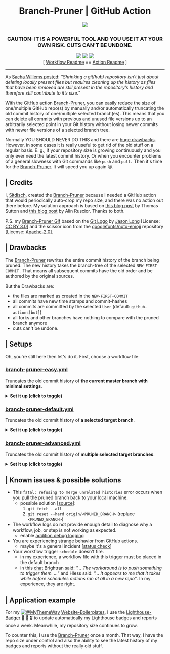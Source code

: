 <h1 align="center">Branch-Pruner | GitHub Action</h1>
<p align="center"><img src="https://repository-images.githubusercontent.com/352585084/3bae0d80-bb12-11eb-86c4-c420ef0fec71"/></p>
<h3 align="center">CAUTION: IT IS A POWERFUL TOOL AND YOU USE IT AT YOUR OWN RISK. CUTS CAN'T BE UNDONE.</h3>
<div align="center">
<img height=23 src="https://img.shields.io/github/repo-size/myactionway/branch-pruner-action?label=RepoSize" />
<a title="Check it out" target="_blank" href="https://github.com/myactionway/branch-pruner-action/blob/master/LICENSE.txt"><img height=23 src="https://img.shields.io/github/license/myactionway/branch-pruner-action?label=License" /></a>
<a title="Check it out" target="_blank" href="https://github.com/MyActionWay/branch-pruner-action/releases"><img height=23 src="https://img.shields.io/github/v/release/myactionway/branch-pruner-action?label=LastRelease" /></a><br>
[ <a title="Check it out" target="_blank" href="https://github.com/myactionway/branch-pruner-workflows">Workflow Readme</a> == <a title="Check it out" target="_blank" href="https://github.com/myactionway/branch-pruner-action">Action Readme</a> ]
</div>
<hr>

As [Sacha Willems posted](https://www.saschawillems.de/blog/2017/09/10/how-to-shrink-down-a-github-repository/ "Go there"): <i>"Shrinking a git(hub) repository isn’t just about deleting locally present files but requires cleaning up the history as files that have been removed are still present in the repository’s history and therefore still contribute to it’s size."</i>

With the GitHub action [Branch-Pruner](https://github.com/myactionway/branch-pruner-action "Get it"), you can easily reduce the size of one/multiple GitHub repo(s) by manually and/or automatically truncating the old commit history of one/multiple selected branch(es). This means that you can delete all commits with previous and unused file versions up to an arbitrarily selected point in your Git history without losing newer commits with newer file versions of a selected branch tree.

Normally YOU SHOULD NEVER DO THIS and there are [huge drawbacks](#-drawbacks "Go there"). However, in some cases it is really useful to get rid of the old stuff on a regular basis. E.&nbsp;g., if your repository size is growing continuously and you only ever need the latest commit history. Or when you encounter problems of a general slowness with Git commands like `push` and `pull.` Then it's time for the [Branch-Pruner](https://github.com/myactionway/branch-pruner-action "Get it"). It will speed you up again :wink:.

## | Credits

I, [Sitdisch](https://github.com/sitdisch "Visit me"), created the [Branch-Pruner](https://github.com/myactionway/branch-pruner-action "Get it") because I needed a GitHub action that would periodically auto-crop my repo size, and there was no action out there before. My solution approach is based on [this blog post](https://passingcuriosity.com/2017/truncating-git-history/ "Go there") by Thomas Sutton and [this blog post](https://www.cognizantsoftvision.com/blog/tips-for-improving-git-performance/ "Go there") by Alin Ruscior. Thanks to both.

P.S. my [Branch-Pruner Gif](https://repository-images.githubusercontent.com/352585084/3bae0d80-bb12-11eb-86c4-c420ef0fec71) based on the [Git Logo](https://git-scm.com/downloads/logos "Get it") by [Jason Long](https://twitter.com/jasonlong) [License: [CC&nbsp;BY&nbsp;3.0](https://creativecommons.org/licenses/by/3.0/)] and the scissor icon from the [googlefonts/noto-emoji](https://github.com/googlefonts/noto-emoji "Go there") repository [License: [Apache-2.0](https://github.com/googlefonts/noto-emoji/blob/main/LICENSE)].

## | Drawbacks

The [Branch-Pruner](https://github.com/myactionway/branch-pruner-action "Get it") rewrites the entire commit history of the branch being pruned. The new history takes the branch-tree of the selected `NEW-FIRST-COMMIT.` That means all subsequent commits have the old order and be authored by the original sources.

But the Drawbacks are:
* the files are marked as created in the `NEW-FIRST-COMMIT`
* all commits have new time stamps and commit-hashes
* all commits are committed by the selected `User` (default: `github-actions[bot]`)
* all forks and other branches have nothing to compare with the pruned branch anymore
* cuts can't be undone.

## | Setups

Oh, you're still here then let's do it. First, choose a workflow file:

### [branch-pruner-easy.yml](https://github.com/MyActionWay/branch-pruner-workflows/blob/master/.github/workflows/branch-pruner-easy.yml "Get it")
Truncates the old commit history of <b>the current master branch with minimal settings</b>.

<details><summary><b>Set it up (click to toggle)</b></summary>

1. add the [branch-pruner-easy.yml](https://github.com/MyActionWay/branch-pruner-workflows/blob/master/.github/workflows/branch-pruner-easy.yml "Get it") workflow file to a repository
	* it has to be the target repository where you want to prune the master branch (this is not the case with the other workflow files)
	* the path has to be `.github/workflows/branch-pruner-easy.yml`
2. create a new encrypted repository secret [[procedure](https://docs.github.com/en/actions/reference/encrypted-secrets#creating-encrypted-secrets-for-a-repository "Learn how")]
	* give the secret a name e.&nbsp;g. `BRANCH_PRUNER_TOKEN`
	* the value of the secret must be the value of the personal access token for the repository where you want to prune the master branch
		* [procedure for creating a personal access token](https://docs.github.com/en/github/authenticating-to-github/creating-a-personal-access-token "Learn how")
		* select only the minimum scopes and permissions required e.&nbsp;g. repo and workflow
	* add the secret to the same repository where you added this workflow file
3. adapt your [branch-pruner-easy.yml](https://github.com/MyActionWay/branch-pruner-workflows/blob/master/.github/workflows/branch-pruner-easy.yml "Get it") file
	* for manual triggers
		* you don't have to adjust anything in the workflow file; just use it
			* [procedure for manually running a workflow on GitHub](https://docs.github.com/en/actions/managing-workflow-runs/manually-running-a-workflow#running-a-workflow-on-github "Learn how")
				<img src="https://raw.githubusercontent.com/sitdisch/cloud/master/images/branchpruner_minimal_manual_inputs.png" />
			* [procedure for manually running a workflow using the GitHub CLI](https://docs.github.com/en/actions/managing-workflow-runs/manually-running-a-workflow#running-a-workflow-using-github-cli)
			* [procedure for manually running a workflow using the REST API](https://docs.github.com/en/actions/managing-workflow-runs/manually-running-a-workflow#running-a-workflow-using-the-rest-api)
	* for all other triggers
		* adapt this section
			```yml
			##############################################################
			# DEFINE YOUR INPUTS AND TRIGGERS IN THE FOLLOWING
			##############################################################

			# INPUTS as environmental variables (env)
			env:
				NEW_FIRST_COMMIT: # e.g. commit-hash or HEAD~N etc.
				TOKEN_NAME: # target token name e.g. 'BRANCH_PRUNER_TOKEN'
			
			# TRIGGERS
			on:
			#	push:
			#	schedule:
			#		- cron: '00 23 28 * *'
			```
		* CONSIDER:
			* INPUTS:
				* you only have to define `NEW_FIRST_COMMIT` and `TOKEN_NAME`;
				* `NEW-FIRST-COMMIT`: choose it carefully; E.&nbsp;g., `HEAD~N` is really useful for autonomously truncating commits on a regular basis. However, know what you are doing. `HEAD~N` or `HEAD^N` may be not the commits you're targeting. For more information about `HEAD~N` and `HEAD^N` look e.&nbsp;g. [here](https://stackoverflow.com/questions/2221658/whats-the-difference-between-head-and-head-in-git "Go there").
				* `TOKEN_NAME`: never enter the actual value of the personal access token
			* TRIGGERS:
				* `schedule`:
					* e.&nbsp;g. `cron: '00 23 28 * *'` executes the [Branch-Pruner](https://github.com/myactionway/branch-pruner-action "Get it") every 28th day of a month at 23:00
					* you can check your inputs [here](https://crontab.guru/ "Go there")
			* hidden defaults (changeable with the other workflow files):
				* target repository & branch: repository with this workflow file and master branch
				* user settings:
					* user who commit: github-actions[bot]
					* user e-mail address: 41898282+github-actions[bot]@users.noreply.github.com

That's it. Happy pruning.

</details><p>

### [branch-pruner-default.yml](https://github.com/MyActionWay/branch-pruner-workflows/blob/master/.github/workflows/branch-pruner-default.yml "Get it")
Truncates the old commit history of <b>a selected target branch</b>.

<details><summary><b>Set it up (click to toggle)</b></summary>

1. add the [branch-pruner-default.yml](https://github.com/MyActionWay/branch-pruner-workflows/blob/master/.github/workflows/branch-pruner-default.yml "Get it") workflow file to a repository
	* it doesn't have to be the repository you want to prune; e.&nbsp;g., you can simply [fork](https://github.com/myactionway/branch-pruner-workflows/fork "fork it") the `myactionway/branch-pruner-workflows` repository
		* CONSIDER: with a forked repository, you need to confirm that you want to use a workflow before you can actually use it (repo menu > actions tab > push the button)
	* the path has to be `.github/workflows/branch-pruner-default.yml`
2. create a new encrypted repository secret [[procedure](https://docs.github.com/en/actions/reference/encrypted-secrets#creating-encrypted-secrets-for-a-repository "Learn how")]
	* give the secret a name e.&nbsp;g. `BRANCH_PRUNER_TOKEN`
	* the value of the secret must be the value of the personal access token for the repository where you want to prune a branch
		* [procedure for creating a personal access token](https://docs.github.com/en/github/authenticating-to-github/creating-a-personal-access-token "Learn how")
		* select only the minimum scopes and permissions required e.&nbsp;g. repo and workflow
	* add the secret to the same repository where you added this workflow file
3. adapt your [branch-pruner-default.yml](https://github.com/MyActionWay/branch-pruner-workflows/blob/master/.github/workflows/branch-pruner-default.yml "Get it") file
	* for manual triggers
		* you don't have to adjust anything in the workflow file; just use it
			* [procedure for manually running a workflow on GitHub](https://docs.github.com/en/actions/managing-workflow-runs/manually-running-a-workflow#running-a-workflow-on-github "Learn how")
				<img src="https://raw.githubusercontent.com/sitdisch/cloud/master/images/branchpruner_manual_inputs.png" />
			* [procedure for manually running a workflow using the GitHub CLI](https://docs.github.com/en/actions/managing-workflow-runs/manually-running-a-workflow#running-a-workflow-using-github-cli)
			* [procedure for manually running a workflow using the REST API](https://docs.github.com/en/actions/managing-workflow-runs/manually-running-a-workflow#running-a-workflow-using-the-rest-api)
	* for all other triggers
		* adapt this section
			```yml
			##############################################################
			# DEFINE YOUR INPUTS AND TRIGGERS IN THE FOLLOWING
			##############################################################

			# INPUTS as environmental variables (env)
			env:
				NEW_FIRST_COMMIT: # e.g. commit-hash or HEAD~N etc.
				TOKEN_NAME: # target token name e.g. 'BRANCH_PRUNER_TOKEN'
				REPOSITORY: # target repository e.g. 'dummy/mytargetrepo'
				BRANCH: # branch to be pruned e.g 'master'
				USER_NAME: # user who should commit e.g. 'dummy'
				USER_EMAIL: # e.g. 'dummy@gmail.com'
			
			# TRIGGERS
			on:
			#	push:
			#	schedule:
			#		- cron: '00 23 28 * *'
			```
		* CONSIDER:
			* INPUTS:
				* you only have to define `NEW_FIRST_COMMIT` and `TOKEN_NAME`; if any other input is blank, one of these default values will be used instead
					```yml
					DEFAULT_REPOSITORY: ${{ github.repository }} # repo with this file
					DEFAULT_BRANCH: 'master'
					DEFAULT_USER_NAME: 'github-actions[bot]'
					DEFAULT_USER_EMAIL: '41898282+github-actions[bot]@users.noreply.github.com'
					```
				* `NEW-FIRST-COMMIT`: choose it carefully; E.&nbsp;g., `HEAD~N` is really useful for autonomously truncating commits on a regular basis. However, know what you are doing. `HEAD~N` or `HEAD^N` may be not the commits you're targeting. For more information about `HEAD~N` and `HEAD^N` look e.&nbsp;g. [here](https://stackoverflow.com/questions/2221658/whats-the-difference-between-head-and-head-in-git "Go there").
				* `TOKEN_NAME`: never enter the actual value of the personal access token
			* TRIGGERS:
				* `schedule`:
					* e.&nbsp;g. `cron: '00 23 28 * *'` executes the [Branch-Pruner](https://github.com/myactionway/branch-pruner-action "Get it") every 28th day of a month at 23:00
					* you can check your inputs [here](https://crontab.guru/ "Go there")

That's it. Happy pruning.

</details><p>

### [branch-pruner-advanced.yml](https://github.com/MyActionWay/branch-pruner-workflows/blob/master/.github/workflows/branch-pruner-advanced.yml "Get it")
Truncates the old commit history of <b>multiple selected target branches</b>.

<details><summary><b>Set it up (click to toggle)</b></summary>

1. add the [branch-pruner-advanced.yml](https://github.com/MyActionWay/branch-pruner-workflows/blob/master/.github/workflows/branch-pruner-advanced.yml "Get it") workflow file to a repository
	* it doesn't have to be a repository where you want to prune branches; e.&nbsp;g., you can simply [fork](https://github.com/myactionway/branch-pruner-workflows/fork "fork it") the `myactionway/branch-pruner-workflows` repository
		* CONSIDER: with a forked repository, you need to confirm that you want to use a workflow before you can actually use it (repo menu > actions tab > push the button)
	* the path has to be `.github/workflows/branch-pruner-advanced.yml`
2. create new encrypted repository secrets [[procedure](https://docs.github.com/en/actions/reference/encrypted-secrets#creating-encrypted-secrets-for-a-repository "Learn how")]
	* give the secrets names e.&nbsp;g. `BRANCH_PRUNER_TOKEN_1` and `BRANCH_PRUNER_TOKEN_2`
	* the values of the secrets must be the values of the personal access tokens for the target repositories where you want prune branches
		* [procedure for creating a personal access token](https://docs.github.com/en/github/authenticating-to-github/creating-a-personal-access-token "Learn how")
		* select only the minimum scopes and permissions required e.&nbsp;g. repo and workflow
	* add the secrets to the same repository where you added this workflow file
3. adapt your [branch-pruner-advanced.yml](https://github.com/MyActionWay/branch-pruner-workflows/blob/master/.github/workflows/branch-pruner-advanced.yml "Get it") file
	* define your defaults
		```yml
		##############################################################
		# DEFINE YOUR DEFAULTS (INPUTS & TRIGGERS) IN THE FOLLOWING
		##############################################################

		# INPUTS as environmental variables (env)
		env:
			TOKEN_NAME: # target token name e.g. 'BRANCH_PRUNER_TOKEN_1'
			REPOSITORY: # target repository e.g. 'dummy/mytargetrepo_1'
			USER_NAME: # user who should commit e.g. 'dummy'
			USER_EMAIL: # e.g. 'dummy@gmail.com'

		# TRIGGERS
		on:
		#	push:
		#	schedule:
		#		- cron: '00 23 28 * *'
			workflow_dispatch:
		```
		* CONSIDER:
			* INPUTS:
				* `TOKEN_NAME`: never enter the actual value of the personal access token
				* all inputs except `TOKEN_NAME` have predefined values; you can, but you don't have to overwrite them
					```yml
					# Predefined values
					REPOSITORY: ${{ github.repository }} # repo with this file
					USER_NAME: 'github-actions[bot]'
					USER_EMAIL: '41898282+github-actions[bot]@users.noreply.github.com'
					```
			* TRIGGERS:
				* `schedule`:
					* e.&nbsp;g. `cron: '00 23 28 * *'` executes the [Branch-Pruner](https://github.com/myactionway/branch-pruner-action "Get it") every 28th day of a month at 23:00
					* you can check your inputs [here](https://crontab.guru/ "Go there")
				* `workflow_dispatch`:
					* no predefined inputs; the `env` defined in this workflow file are used instead when this trigger is triggered
					* [procedure for manually running a workflow on GitHub](https://docs.github.com/en/actions/managing-workflow-runs/manually-running-a-workflow#running-a-workflow-on-github "Learn how")
					* [procedure for manually running a workflow using the GitHub CLI](https://docs.github.com/en/actions/managing-workflow-runs/manually-running-a-workflow#running-a-workflow-using-github-cli)
					* [procedure for manually running a workflow using the REST API](https://docs.github.com/en/actions/managing-workflow-runs/manually-running-a-workflow#running-a-workflow-using-the-rest-api)<p>
	* define your settings for the different target branches
		```yml
		##############################################################
		# FIRST TARGET BRANCH | DEFINE YOUR ENV IN THE FOLLOWING
		##############################################################
		-	NAME: 'Pruning Branch 1'
			NEW_FIRST_COMMIT: 'HEAD~40'
			BRANCH: 'master'
		#	TOKEN_NAME:
		#	REPOSITORY:
		#	USER_NAME:
		#	USER_EMAIL:
		##############################################################
		# SECOND TARGET BRANCH | DEFINE YOUR ENV IN THE FOLLOWING
		##############################################################
		-	NAME: 'Pruning Branch 2'
			NEW_FIRST_COMMIT: 'HEAD^20'
			BRANCH: 'dev'
		#	TOKEN_NAME: # e.g. 'BRANCH_PRUNER_TOKEN_2'
		#	REPOSITORY: # e.g. 'dummy/mytargetrepo_2'
		#	USER_NAME:
		#	USER_EMAIL:
		##############################################################
		# THIRD TARGET BRANCH | FEEL FREE TO ADD MORE TARGET BRANCHES
		# ...
		```
		* CONSIDER: 
			* you just have to define `NAME`, `NEW_FIRST_COMMIT` and `BRANCH` for each target branch; if you do not define any of the other inputs, your predefined defaults will be used instead
			* only a maximum of <b>256 target branches</b> per workflow run is possible [[GitHub restriction](https://docs.github.com/en/actions/reference/workflow-syntax-for-github-actions#jobsjob_idstrategymatrix "Go there")]

That's it. Happy audits.

</details><p>

## | Known issues & possible solutions

* This `fatal: refusing to merge unrelated histories` error occurs when you pull the pruned branch back to your local machine.
	* possible solution [[source](https://stackoverflow.com/questions/1125968/how-do-i-force-git-pull-to-overwrite-local-files "Go there")]:
		1. `git fetch --all`
		2. `git reset --hard origin/<PRUNED_BRANCH>` (replace `<PRUNED_BRANCH>`)
* The workflow logs do not provide enough detail to diagnose why a workflow, job, or step is not working as expected.
	* enable [addition debug logging](https://docs.github.com/en/actions/managing-workflow-runs/enabling-debug-logging)
* You are experiencing strange behavior from GitHub actions.
	* maybe it's a general incident [[status check](https://www.githubstatus.com/ "Check it")]
* Your workflow trigger `schedule` doesn't fire.
	* in my experience, a workflow file with this trigger must be placed in the default branch
	* in this [chat](https://github.community/t/schedule-workflows-missing/17653/3 "Go there") Brightran said: <i>"... The workaround is to push something to trigger them. ..."</i> and Hless said: <i>"... It appears to me that it takes while before schedules actions run at all in a new repo"</i>. In my experience, they are right.

## | Application example

For my <a href="https://github.com/mythemeway" title="Explore this" target="_blank"><img src="https://avatars.githubusercontent.com/u/52597090?s=60&amp;v=4" alt="@MyThemeWay" size="25" height="25" width="25" class="avatar "></img></a> [Website-Boilerplates](https://github.com/mythemeway "Go there"), I use the [Lighthouse-Badger](https://github.com/myactionway/lighthouse-badger-action "Get it") :badger: :tokyo_tower: :medal_military: to update automatically my Lighthouse badges and reports once a week. Meanwhile, my repository size continues to grow.

To counter this, I use the [Branch-Pruner](https://github.com/myactionway/branch-pruner-action "Get it") once a month. That way, I have the repo size under control and also the ability to see the latest history of my badges and reports without the really old stuff.
